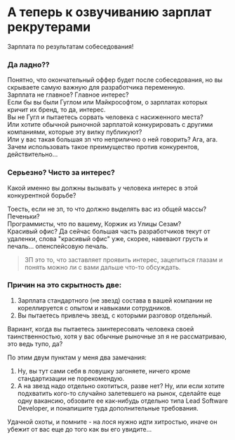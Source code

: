 # А теперь к озвучиванию зарплат рекрутерами

Зарплата по результатам собеседования!

### Да ладно??  

Понятно, что окончательный оффер будет после собеседования, но вы скрываете самую важную для разработчика переменную.  
Зарплата не главное? Главное интерес?  
Если бы вы были Гуглом или Майкрософтом, о зарплатах которых кричит их бренд, то да, интерес.  
Вы не Гугл и пытаетесь сорвать человека с насиженного места?  
Или хотите обычной рыночной зарплатой конкурировать с другими компаниями, которые эту вилку публикуют?  
Или у вас такая большая зп что неприлично о ней говорить? Ага, ага. Зачем использовать такое преимущество против конкурентов, действительно...  

### Серьезно? Чисто за интерес?
Какой именно вы должны вызывать у человека интерес в этой конкурентной борьбе?  

Тоесть, если не зп, то что должно выделять вас из общей массы?  
Печеньки?  
Программисты, что по вашему, Коржик из Улицы Сезам?  
Красивый офис? Да сейчас большая часть разработчиков текут от удаленки, слова "красивый офис" уже, скорее, навевают грусть и печаль... опенспейсовую печаль.  

> ЗП это то, что заставляет проявить интерес, зацепиться глазам и понять можно ли с вами дальше что-то обсуждать. 

### Причин на это скрытность две:  
1. Зарплата стандартного (не звезд) состава в вашей компании не кореллируется с опытом и навыками сотрудников.  
2. Вы пытаетесь привлечь звезд, с которыми разговор отдельный.  

Вариант, когда вы пытаетесь заинтересовать человека своей таинственностью, хотя у вас обычные рыночные зп я не рассматриваю, это ведь тупо, да?  

По этим двум пунктам у меня два замечания:  
1. Ну, вы тут сами себя в ловушку загоняете, ничего кроме стандартизации не порекомендую.  
2. А на звезд надо отдельно охотиться, разве нет? Ну, или если хотите подхватить кого-то случайно залетевшего на рынок, сделайте еще одну вакансию, обзовите ее как-нибудь отдельно типа Lead Software Developer, и понапишите туда дополнительные требования.  

Удачной охоты, и помните - на лося нужно идти хитростью, иначе он убежит от вас еще до того как вы его увидите...
